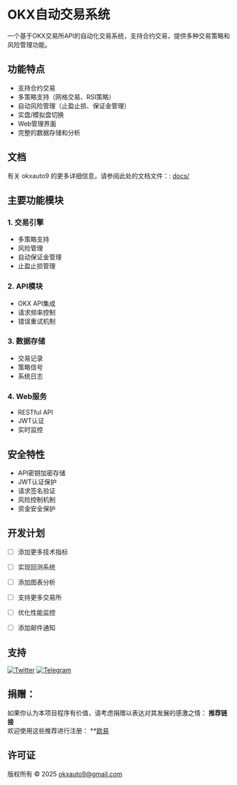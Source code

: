 # OKX自动交易系统

一个基于OKX交易所API的自动化交易系统，支持合约交易，提供多种交易策略和风险管理功能。

## 功能特点

- 支持合约交易
- 多策略支持（网格交易、RSI策略）
- 自动风险管理（止盈止损、保证金管理）
- 实盘/模拟盘切换
- Web管理界面
- 完整的数据存储和分析

## 文档

有关 okxauto9 的更多详细信息，请参阅此处的文档文件：: [docs/](docs/)

## 主要功能模块

### 1. 交易引擎
- 多策略支持
- 风险管理
- 自动保证金管理
- 止盈止损管理

### 2. API模块
- OKX API集成
- 请求频率控制
- 错误重试机制

### 3. 数据存储
- 交易记录
- 策略信号
- 系统日志

### 4. Web服务
- RESTful API
- JWT认证
- 实时监控



## 安全特性

- API密钥加密存储
- JWT认证保护
- 请求签名验证
- 风险控制机制
- 资金安全保护


## 开发计划

- [ ] 添加更多技术指标
- [ ] 实现回测系统
- [ ] 添加图表分析
- [ ] 支持更多交易所
- [ ] 优化性能监控
- [ ] 添加邮件通知


## 支持
[![Twitter](https://img.shields.io/badge/Twitter-@okxauto9-1DA1F2?logo=twitter)](https://x.com/okxauto9)
[![Telegram](https://img.shields.io/badge/Telegram-2CA5E0?style=for-the-badge&logo=telegram&logoColor=white)](https://t.me/okxauto9)


## 捐赠：
如果你认为本项目程序有价值，请考虑捐赠以表达对其发展的感激之情：
**推荐链接**  
欢迎使用这些推荐进行注册：
**[欧易](https://www.okx.com/join/63236562)


## 许可证
版权所有 © 2025 okxauto9@gmail.com 